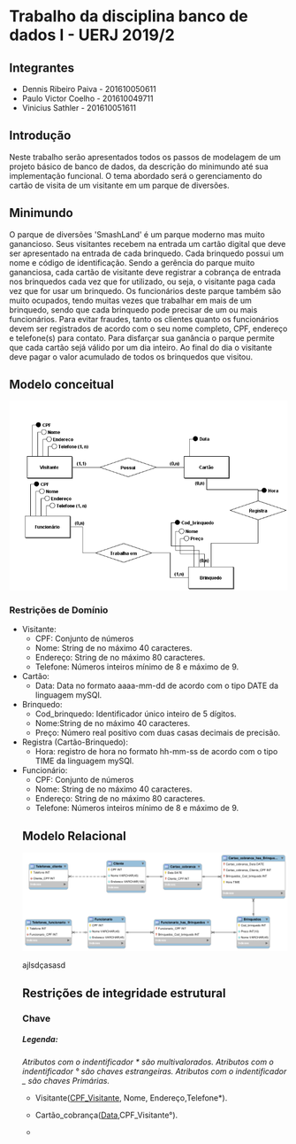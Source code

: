 # Trabalho da disciplina banco de dados I - UERJ 2019/2

## Integrantes

* Dennis Ribeiro Paiva - 201610050611
* Paulo Victor Coelho - 201610049711
* Vinicius Sathler - 201610051611
  
## Introdução

Neste trabalho serão apresentados todos os passos de modelagem de um projeto básico de banco de dados, da descrição do minimundo até sua implementação funcional.
O tema abordado será o gerenciamento do cartão de visita de um visitante em um parque de diversões.

## Minimundo

O parque de diversões 'SmashLand' é um parque moderno mas muito ganancioso. Seus visitantes recebem na entrada um cartão digital que deve ser apresentado na entrada de cada brinquedo. Cada brinquedo possui um nome e código de identificação. Sendo a gerência do parque muito gananciosa, cada cartão de visitante deve registrar a cobrança de entrada nos brinquedos cada vez que for utilizado, ou seja, o visitante paga cada vez que for usar um brinquedo. Os funcionários deste parque também são muito ocupados, tendo muitas vezes que trabalhar em mais de um brinquedo, sendo que cada brinquedo pode precisar de um ou mais funcionários. Para evitar fraudes, tanto os clientes quanto os funcionários devem ser registrados de acordo com o seu nome completo, CPF, endereço e telefone(s) para contato. Para disfarçar sua ganância o parque permite que cada cartão sejá válido por um dia inteiro. Ao final do dia o visitante deve pagar o valor acumulado de todos os brinquedos que visitou.

## Modelo conceitual

<img src="ModeloConceitual.png"></img>

### Restrições de Domínio

<ul>
    <li>Visitante:<ul><li>CPF: Conjunto de números</li><li>Nome: String de no máximo 40 caracteres.</li><li>Endereço: String de no máximo 80 caracteres.</li><li>Telefone: Números inteiros mínimo de 8 e máximo de 9.</li>
    </ul>
    </li>
    <li>Cartão:<ul><li>Data: Data no formato aaaa-mm-dd de acordo com o tipo DATE da linguagem mySQl.</li></ul></li>
    <li>Brinquedo:<ul><li>Cod_brinquedo: Identificador único inteiro de 5 dígitos.</li><li>Nome:String de no máximo 40 caracteres.</li><li>Preço: Número real positivo com duas casas decimais de precisão.</li></ul></li>
    <li>Registra (Cartão-Brinquedo):<ul><li> Hora: registro de hora no formato hh-mm-ss de acordo com o tipo TIME da linguagem mySQl.</li></ul></li>
    <li>Funcionário:<ul><li>CPF: Conjunto de números</li><li>Nome: String de no máximo 40 caracteres.</li><li>Endereço: String de no máximo 80 caracteres.</li><li>Telefone: Números inteiros mínimo de 8 e máximo de 9.</li>
</ul>

## Modelo Relacional

<img src="ModeloRelacional.png"></img>

ajlsdçasasd

## Restrições de integridade estrutural
### Chave
##### Legenda:<br/> 
*Atributos com o indentificador * são multivalorados.*
*Atributos com o indentificador ° são chaves estrangeiras.*
*Atributos com o indentificador _ são chaves Primárias.*

- Visitante(<u>CPF_Visitante</u>, Nome, Endereço,Telefone*).

- Cartão_cobrança(<u>Data</u>,CPF_Visitante°).

- 

